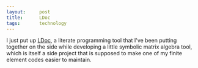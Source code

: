 ```yaml
---
layout:     post
title:      LDoc
tags:       technology
---
```


I just put up [LDoc](ldoc/index.html), a literate programming tool
that I've been putting together on the side while developing a
little symbolic matrix algebra tool, which is itself a side project
that is supposed to make one of my finite element codes easier to
maintain.
